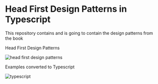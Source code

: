 # Head First Design Patterns in Typescript 

This repository contains and is going to contain the design patterns from the book 

Head First Design Patterns

![head first design patterns](https://images-na.ssl-images-amazon.com/images/I/61APhXCksuL._SX430_BO1,204,203,200_.jpg)

Examples converted to Typescript

![typescript](https://upload.wikimedia.org/wikipedia/commons/4/4c/Typescript_logo_2020.svg)


